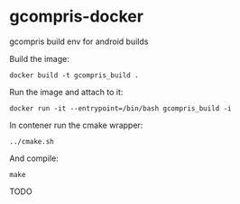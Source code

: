 # gcompris-docker

gcompris build env for android builds

Build the image:
```
docker build -t gcompris_build .
```

Run the image and attach to it:
```
docker run -it --entrypoint=/bin/bash gcompris_build -i
```

In contener run the cmake wrapper:
```
../cmake.sh
```

And compile:
```
make
```

TODO
